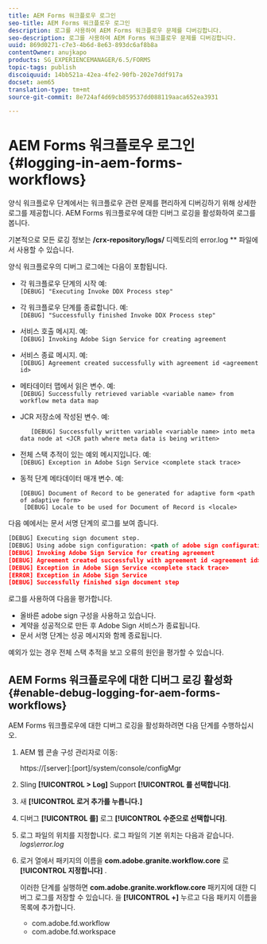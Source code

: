 ```yaml
---
title: AEM Forms 워크플로우 로그인
seo-title: AEM Forms 워크플로우 로그인
description: 로그를 사용하여 AEM Forms 워크플로우 문제를 디버깅합니다.
seo-description: 로그를 사용하여 AEM Forms 워크플로우 문제를 디버깅합니다.
uuid: 869d0271-c7e3-4b6d-8e63-893dc6af8b8a
contentOwner: anujkapo
products: SG_EXPERIENCEMANAGER/6.5/FORMS
topic-tags: publish
discoiquuid: 14bb521a-42ea-4fe2-90fb-202e7ddf917a
docset: aem65
translation-type: tm+mt
source-git-commit: 8e724af4d69cb859537dd088119aaca652ea3931

---
```



# AEM Forms 워크플로우 로그인{#logging-in-aem-forms-workflows}

양식 워크플로우 단계에서는 워크플로우 관련 문제를 편리하게 디버깅하기 위해 상세한 로그를 제공합니다. AEM Forms 워크플로우에 대한 디버그 로깅을 활성화하여 로그를 봅니다.

기본적으로 모든 로깅 정보는 **/crx-repository/logs/** 디렉토리의 error.log ** 파일에서 사용할 수 있습니다.

양식 워크플로우의 디버그 로그에는 다음이 포함됩니다.

* 각 워크플로우 단계의 시작 예:\
   `[DEBUG] "Executing Invoke DDX Process step"`

* 각 워크플로우 단계를 종료합니다. 예:\
   `[DEBUG] "Successfully finished Invoke DDX Process step"`

* 서비스 호출 메시지. 예:\
   `[DEBUG] Invoking Adobe Sign Service for creating agreement`

* 서비스 종료 메시지. 예:\
   `[DEBUG] Agreement created successfully with agreement id <agreement id>`

* 메타데이터 맵에서 읽은 변수. 예:\
   `[DEBUG] Successfully retrieved variable <variable name> from workflow meta data map`

* JCR 저장소에 작성된 변수. 예:

   ```
      [DEBUG] Successfully written variable <variable name> into meta data node at <JCR path where meta data is being written>
   ```

* 전체 스택 추적이 있는 예외 메시지입니다. 예:\
   `[DEBUG] Exception in Adobe Sign Service <complete stack trace>`

* 동적 단계 메타데이터 매개 변수. 예:

   ```
   [DEBUG] Document of Record to be generated for adaptive form <path of adaptive form>
    [DEBUG] Locale to be used for Document of Record is <locale>
   ```

다음 예에서는 문서 서명 단계의 로그를 보여 줍니다.

```xml
[DEBUG] Executing sign document step.
[DEBUG] Using adobe sign configuration: <path of adobe sign configuration>
[DEBUG] Invoking Adobe Sign Service for creating agreement
[DEBUG] Agreement created successfully with agreement id <agreement id>
[DEBUG] Exception in Adobe Sign Service <complete stack trace>
[ERROR] Exception in Adobe Sign Service
[DEBUG] Successfully finished sign document step
```

로그를 사용하여 다음을 평가합니다.

* 올바른 adobe sign 구성을 사용하고 있습니다.
* 계약을 성공적으로 만든 후 Adobe Sign 서비스가 종료됩니다.
* 문서 서명 단계는 성공 메시지와 함께 종료됩니다.

예외가 있는 경우 전체 스택 추적을 보고 오류의 원인을 평가할 수 있습니다.

## AEM Forms 워크플로우에 대한 디버그 로깅 활성화 {#enable-debug-logging-for-aem-forms-workflows}

AEM Forms 워크플로우에 대한 디버그 로깅을 활성화하려면 다음 단계를 수행하십시오.

1. AEM 웹 콘솔 구성 관리자로 이동:

   https://[server]:[port]/system/console/configMgr

1. Sling **[!UICONTROL > Log]** Support **[!UICONTROL 를 선택합니다]**.
1. 새 **[!UICONTROL 로거 추가를 누릅니다.]**
1. 디버그 **[!UICONTROL 를]** 로그 **[!UICONTROL 수준으로 선택합니다]**.
1. 로그 파일의 위치를 지정합니다. 로그 파일의 기본 위치는 다음과 같습니다. *logs\error.log*
1. 로거 열에서 패키지의 이름을 **com.adobe.granite.workflow.core** 로 **[!UICONTROL 지정합니다]** .

   이러한 단계를 실행하면 **com.adobe.granite.workflow.core** 패키지에 대한 디버그 로그를 저장할 수 있습니다. 을 **[!UICONTROL +]** 누르고 다음 패키지 이름을 목록에 추가합니다.

   * com.adobe.fd.workflow
   * com.adobe.fd.workspace

